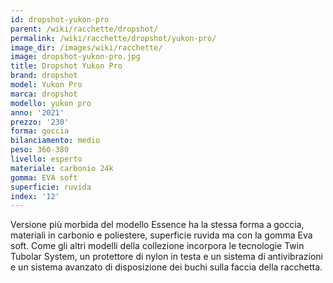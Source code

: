 ```yaml
---
id: dropshot-yukon-pro
parent: /wiki/racchette/dropshot/
permalink: /wiki/racchette/dropshot/yukon-pro/
image_dir: /images/wiki/racchette/
image: dropshot-yukon-pro.jpg
title: Dropshot Yukon Pro
brand: dropshot
model: Yukon Pro
marca: dropshot
modello: yukon pro
anno: '2021'
prezzo: '230'
forma: goccia
bilanciamento: medio
peso: 360-380
livello: esperto
materiale: carbonio 24k
gomma: EVA soft
superficie: ruvida
index: '12'
---
```

Versione più morbida del modello Essence ha la stessa forma a goccia, materiali in carbonio e poliestere, superficie ruvida ma con la gomma Eva soft. Come gli altri modelli della collezione incorpora le tecnologie Twin Tubolar System, un protettore di nylon in testa e un sistema di antivibrazioni e un sistema avanzato di disposizione dei buchi sulla faccia della racchetta.